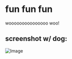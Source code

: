# fun fun fun
wooooooooooooooo woo!

## screenshot w/ dog:

![Image](https://raw.githubusercontent.com/jeanniekim/cse15l-lab-reports/main/dogshot.png)